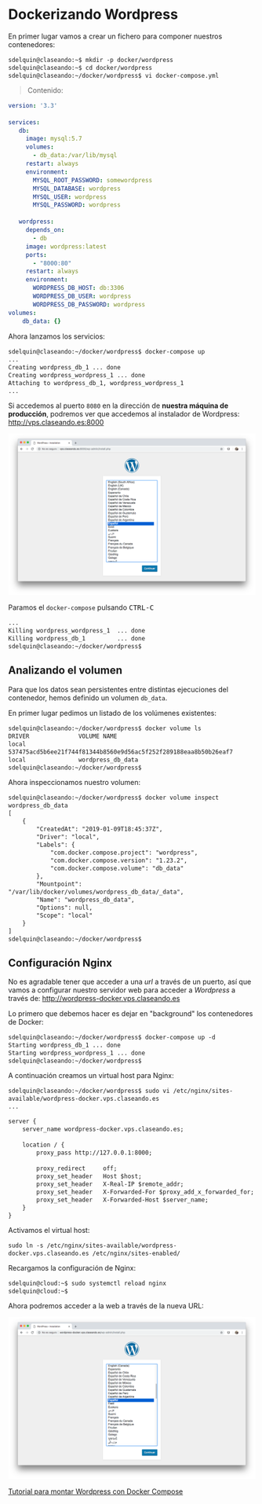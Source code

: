 # Dockerizando Wordpress

En primer lugar vamos a crear un fichero para componer nuestros contenedores:

~~~console
sdelquin@claseando:~$ mkdir -p docker/wordpress
sdelquin@claseando:~$ cd docker/wordpress
sdelquin@claseando:~/docker/wordpress$ vi docker-compose.yml
~~~

> Contenido:

~~~yaml
version: '3.3'

services:
   db:
     image: mysql:5.7
     volumes:
       - db_data:/var/lib/mysql
     restart: always
     environment:
       MYSQL_ROOT_PASSWORD: somewordpress
       MYSQL_DATABASE: wordpress
       MYSQL_USER: wordpress
       MYSQL_PASSWORD: wordpress

   wordpress:
     depends_on:
       - db
     image: wordpress:latest
     ports:
       - "8000:80"
     restart: always
     environment:
       WORDPRESS_DB_HOST: db:3306
       WORDPRESS_DB_USER: wordpress
       WORDPRESS_DB_PASSWORD: wordpress
volumes:
    db_data: {}
~~~

Ahora lanzamos los servicios:

~~~console
sdelquin@claseando:~/docker/wordpress$ docker-compose up
...
Creating wordpress_db_1 ... done
Creating wordpress_wordpress_1 ... done
Attaching to wordpress_db_1, wordpress_wordpress_1
...
~~~

Si accedemos al puerto `8080` en la dirección de **nuestra máquina de producción**, podremos ver que accedemos al instalador de Wordpress: http://vps.claseando.es:8000

![Puerto 8080](img/wordpress_docker01.png) 

Paramos el `docker-compose` pulsando <kbd>CTRL-C</kbd>

~~~console
...
Killing wordpress_wordpress_1  ... done
Killing wordpress_db_1         ... done
sdelquin@claseando:~/docker/wordpress$
~~~

## Analizando el volumen

Para que los datos sean persistentes entre distintas ejecuciones del contenedor, hemos definido un volumen `db_data`.

En primer lugar pedimos un listado de los volúmenes existentes:

~~~console
sdelquin@claseando:~/docker/wordpress$ docker volume ls
DRIVER              VOLUME NAME
local               537475acd5b6ee21f744f81344b8560e9d56ac5f252f289188eaa8b50b26eaf7
local               wordpress_db_data
sdelquin@claseando:~/docker/wordpress$
~~~

Ahora inspeccionamos nuestro volumen:

~~~console
sdelquin@claseando:~/docker/wordpress$ docker volume inspect wordpress_db_data
[
    {
        "CreatedAt": "2019-01-09T18:45:37Z",
        "Driver": "local",
        "Labels": {
            "com.docker.compose.project": "wordpress",
            "com.docker.compose.version": "1.23.2",
            "com.docker.compose.volume": "db_data"
        },
        "Mountpoint": "/var/lib/docker/volumes/wordpress_db_data/_data",
        "Name": "wordpress_db_data",
        "Options": null,
        "Scope": "local"
    }
]
sdelquin@claseando:~/docker/wordpress$
~~~

## Configuración Nginx

No es agradable tener que acceder a una *url* a través de un puerto, así que vamos a configurar nuestro servidor web para acceder a *Wordpress* a través de: http://wordpress-docker.vps.claseando.es

Lo primero que debemos hacer es dejar en "background" los contenedores de Docker:

~~~console
sdelquin@claseando:~/docker/wordpress$ docker-compose up -d
Starting wordpress_db_1 ... done
Starting wordpress_wordpress_1 ... done
sdelquin@claseando:~/docker/wordpress$
~~~

A continuación creamos un virtual host para Nginx:

~~~console
sdelquin@claseando:~/docker/wordpress$ sudo vi /etc/nginx/sites-available/wordpress-docker.vps.claseando.es
...
~~~

~~~nginx
server {
    server_name wordpress-docker.vps.claseando.es;

    location / {
        proxy_pass http://127.0.0.1:8000;

        proxy_redirect     off;
        proxy_set_header   Host $host;
        proxy_set_header   X-Real-IP $remote_addr;
        proxy_set_header   X-Forwarded-For $proxy_add_x_forwarded_for;
        proxy_set_header   X-Forwarded-Host $server_name;
    }
}
~~~

Activamos el virtual host:

~~~console
sudo ln -s /etc/nginx/sites-available/wordpress-docker.vps.claseando.es /etc/nginx/sites-enabled/
~~~

Recargamos la configuración de Nginx:

~~~console
sdelquin@cloud:~$ sudo systemctl reload nginx
sdelquin@cloud:~$
~~~

Ahora podremos acceder a la web a través de la nueva URL:

![Docker URL](img/wordpress_docker02.png)  

[Tutorial para montar Wordpress con Docker Compose](https://docs.docker.com/compose/wordpress/) 
